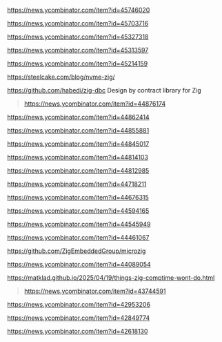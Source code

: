 https://news.ycombinator.com/item?id=45746020

https://news.ycombinator.com/item?id=45703716

https://news.ycombinator.com/item?id=45327318

https://news.ycombinator.com/item?id=45313597

https://news.ycombinator.com/item?id=45214159

https://steelcake.com/blog/nvme-zig/

https://github.com/habedi/zig-dbc Design by contract library for Zig
> https://news.ycombinator.com/item?id=44876174

https://news.ycombinator.com/item?id=44862414

https://news.ycombinator.com/item?id=44855881

https://news.ycombinator.com/item?id=44845017

https://news.ycombinator.com/item?id=44814103

https://news.ycombinator.com/item?id=44812985

https://news.ycombinator.com/item?id=44718211

https://news.ycombinator.com/item?id=44676315

https://news.ycombinator.com/item?id=44594165

https://news.ycombinator.com/item?id=44545949

https://news.ycombinator.com/item?id=44461067

https://github.com/ZigEmbeddedGroup/microzig

https://news.ycombinator.com/item?id=44089054

https://matklad.github.io/2025/04/19/things-zig-comptime-wont-do.html
> https://news.ycombinator.com/item?id=43744591

https://news.ycombinator.com/item?id=42953206

https://news.ycombinator.com/item?id=42849774

https://news.ycombinator.com/item?id=42618130